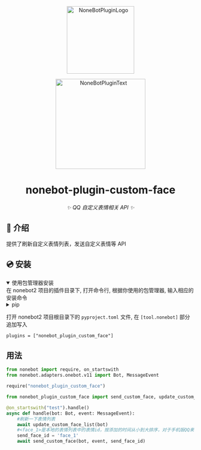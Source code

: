 <div align="center">
  <a href="https://v2.nonebot.dev/store"><img src="https://github.com/A-kirami/nonebot-plugin-template/blob/resources/nbp_logo.png" width="180" height="180" alt="NoneBotPluginLogo"></a>
  <br>
  <p><img src="https://github.com/A-kirami/nonebot-plugin-template/blob/resources/NoneBotPlugin.svg" width="240" alt="NoneBotPluginText"></p>
</div>

<div align="center">

# nonebot-plugin-custom-face

_✨ QQ 自定义表情相关 API  ✨_

<div align="left">

## 📖 介绍

提供了刷新自定义表情列表，发送自定义表情等 API

## 💿 安装

<details open>
<summary>使用包管理器安装</summary>
在 nonebot2 项目的插件目录下, 打开命令行, 根据你使用的包管理器, 输入相应的安装命令

<details>
<summary>pip</summary>

    pip install nonebot-plugin-custom-face
</details>

打开 nonebot2 项目根目录下的 `pyproject.toml` 文件, 在 `[tool.nonebot]` 部分追加写入

    plugins = ["nonebot_plugin_custom_face"]

</details>

## 用法

```python
from nonebot import require, on_startswith
from nonebot.adapters.onebot.v11 import Bot, MessageEvent

require("nonebot_plugin_custom_face")

from nonebot_plugin_custom_face import send_custom_face, update_custom_face_list

@on_startswith("test").handle()
async def handle(bot: Bot, event: MessageEvent):
    #刷新一下表情列表
    await update_custom_face_list(bot)
    #<face_1>是本地的表情列表中的表情id，按添加的时间从小到大排序，对于手机版QQ来说，自定义表情中的最旧一个(也就是列表最下边的一个)的本地表情列表中的id为 face_1
    send_face_id = 'face_1'
    await send_custom_face(bot, event, send_face_id)
```

